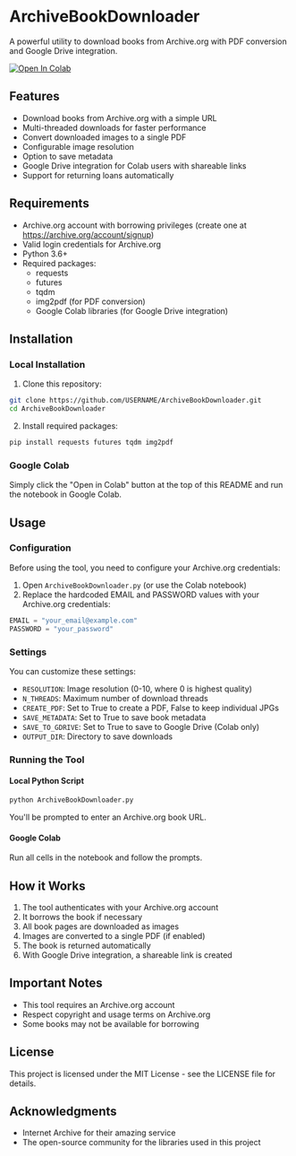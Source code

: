 # ArchiveBookDownloader

A powerful utility to download books from Archive.org with PDF conversion and Google Drive integration.

[![Open In Colab](https://colab.research.google.com/assets/colab-badge.svg)](https://colab.research.google.com/github/abdullah-elbedwehy/ArchiveBookDownloader/blob/main/ArchiveBookDownloader.ipynb)

## Features

- Download books from Archive.org with a simple URL
- Multi-threaded downloads for faster performance
- Convert downloaded images to a single PDF
- Configurable image resolution
- Option to save metadata
- Google Drive integration for Colab users with shareable links
- Support for returning loans automatically

## Requirements

- Archive.org account with borrowing privileges (create one at https://archive.org/account/signup)
- Valid login credentials for Archive.org
- Python 3.6+
- Required packages:
  - requests
  - futures
  - tqdm
  - img2pdf (for PDF conversion)
  - Google Colab libraries (for Google Drive integration)

## Installation

### Local Installation

1. Clone this repository:
```bash
git clone https://github.com/USERNAME/ArchiveBookDownloader.git
cd ArchiveBookDownloader
```

2. Install required packages:
```bash
pip install requests futures tqdm img2pdf
```

### Google Colab

Simply click the "Open in Colab" button at the top of this README and run the notebook in Google Colab.

## Usage

### Configuration

Before using the tool, you need to configure your Archive.org credentials:

1. Open `ArchiveBookDownloader.py` (or use the Colab notebook)
2. Replace the hardcoded EMAIL and PASSWORD values with your Archive.org credentials:

```python
EMAIL = "your_email@example.com"
PASSWORD = "your_password"
```

### Settings

You can customize these settings:

- `RESOLUTION`: Image resolution (0-10, where 0 is highest quality)
- `N_THREADS`: Maximum number of download threads
- `CREATE_PDF`: Set to True to create a PDF, False to keep individual JPGs
- `SAVE_METADATA`: Set to True to save book metadata
- `SAVE_TO_GDRIVE`: Set to True to save to Google Drive (Colab only)
- `OUTPUT_DIR`: Directory to save downloads

### Running the Tool

#### Local Python Script
```bash
python ArchiveBookDownloader.py
```
You'll be prompted to enter an Archive.org book URL.

#### Google Colab
Run all cells in the notebook and follow the prompts.

## How it Works

1. The tool authenticates with your Archive.org account
2. It borrows the book if necessary
3. All book pages are downloaded as images
4. Images are converted to a single PDF (if enabled)
5. The book is returned automatically
6. With Google Drive integration, a shareable link is created

## Important Notes

- This tool requires an Archive.org account
- Respect copyright and usage terms on Archive.org
- Some books may not be available for borrowing

## License

This project is licensed under the MIT License - see the LICENSE file for details.

## Acknowledgments

- Internet Archive for their amazing service
- The open-source community for the libraries used in this project 